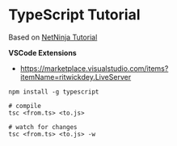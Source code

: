 # TypeScript Tutorial

Based on [NetNinja Tutorial](https://www.youtube.com/playlist?list=PL4cUxeGkcC9gUgr39Q_yD6v-bSyMwKPUI)


**VSCode Extensions**
- https://marketplace.visualstudio.com/items?itemName=ritwickdey.LiveServer
  

```console
npm install -g typescript

# compile
tsc <from.ts> <to.js>

# watch for changes
tsc <from.ts> <to.js> -w

```
